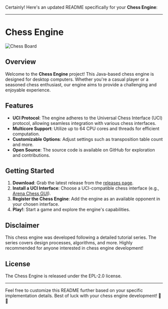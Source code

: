 Certainly! Here's an updated README specifically for your **Chess Engine**:

---

# Chess Engine

![Chess Board](https://upload.wikimedia.org/wikipedia/commons/thumb/d/d5/Chess_Board.svg/1024px-Chess_Board.svg.png)

## Overview

Welcome to the **Chess Engine** project! This Java-based chess engine is designed for desktop computers. Whether you're a casual player or a seasoned chess enthusiast, our engine aims to provide a challenging and enjoyable experience.

## Features

- **UCI Protocol**: The engine adheres to the Universal Chess Interface (UCI) protocol, allowing seamless integration with various chess interfaces.
- **Multicore Support**: Utilize up to 64 CPU cores and threads for efficient computation.
- **Customizable Options**: Adjust settings such as transposition table count and more.
- **Open Source**: The source code is available on GitHub for exploration and contributions.

## Getting Started

1. **Download**: Grab the latest release from the [releases page](https://github.com/divyaashu931/).
2. **Install a UCI Interface**: Choose a UCI-compatible chess interface (e.g., [Arena Chess GUI](http://www.playwitharena.com/)).
3. **Register the Chess Engine**: Add the engine as an available opponent in your chosen interface.
4. **Play!**: Start a game and explore the engine's capabilities.

## Disclaimer

This chess engine was developed following a detailed tutorial series. The series covers design processes, algorithms, and more. Highly recommended for anyone interested in chess engine development!

## License

The Chess Engine is released under the EPL-2.0 license.

---

Feel free to customize this README further based on your specific implementation details. Best of luck with your chess engine development! 🌟👑
